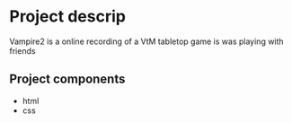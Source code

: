 # Project descrip
Vampire2 is a online recording of a VtM tabletop game is was playing with friends

## Project components

+ html
+ css

